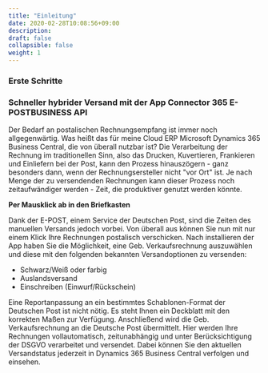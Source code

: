 ```yaml
---
title: "Einleitung"
date: 2020-02-28T10:08:56+09:00
description: 
draft: false
collapsible: false
weight: 1
---
```

### Erste Schritte

### Schneller hybrider Versand mit der App Connector 365 E-POSTBUSINESS API

Der Bedarf an postalischen Rechnungsempfang ist immer noch allgegenwärtig. Was heißt das für meine Cloud ERP Microsoft Dynamics 365 Business Central, die von überall nutzbar ist? Die Verarbeitung der Rechnung im traditionellen Sinn, also das Drucken, Kuvertieren, Frankieren und Einliefern bei der Post, kann den Prozess hinauszögern - ganz besonders dann, wenn der Rechnungsersteller nicht "vor Ort" ist. Je nach Menge der zu versendenden Rechnungen kann dieser Prozess noch zeitaufwändiger werden - Zeit, die produktiver genutzt werden könnte.

**Per Mausklick ab in den Briefkasten**

Dank der E-POST, einem Service der Deutschen Post, sind die Zeiten des manuellen Versands jedoch vorbei. Von überall aus können Sie nun mit nur einem Klick Ihre Rechnungen postalisch verschicken. Nach installieren der App haben Sie die Möglichkeit, eine Geb. Verkaufsrechnung auszuwählen und diese mit den folgenden bekannten Versandoptionen zu versenden:

- Schwarz/Weiß oder farbig
- Auslandsversand
- Einschreiben (Einwurf/Rückschein)

Eine Reportanpassung an ein bestimmtes Schablonen-Format der Deutschen Post ist nicht nötig. Es steht Ihnen ein Deckblatt mit den korrekten Maßen zur Verfügung. Anschließend wird die Geb. Verkaufsrechnung an die Deutsche Post übermittelt. Hier werden Ihre Rechnungen vollautomatisch, zeitunabhängig und unter Berücksichtigung der DSGVO verarbeitet und versendet. Dabei können Sie den aktuellen Versandstatus jederzeit in Dynamics 365 Business Central verfolgen und einsehen.